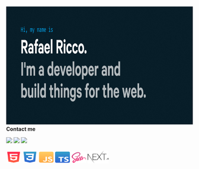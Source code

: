 <img src="https://raw.githubusercontent.com/rafaeelricco/rafaeelricco/46415ae85a447aa479997e28593b9a114ea26f4b/.github/workflows/Github%20Cover.svg" height="320" width="800"><br>
<strong>Contact me</strong>
<div>
  <a href="https://www.instagram.com/ricco.designer/?hl=pt-br" target="_blank"><img src="https://img.shields.io/badge/Instagram-E4405F?style=for-the-badge&logo=instagram&logoColor=white" target="_blank"></a>
 	<a href="https://www.linkedin.com/in/rafael-ricco-512b19228/" target="_blank"><img src="https://img.shields.io/badge/LinkedIn-0077B5?style=for-the-badge&logo=linkedin&logoColor=white"></a>
  <a href = "mailto:rafaelricco10@gmail.com"><img src="https://img.shields.io/badge/-Gmail-%23333?style=for-the-badge&logo=gmail&logoColor=white" target="_blank"></a>
</div>

<div style="display: inline_block"><br>
  <img align="center" alt="Rafa-HTML" height="30" width="40" src="https://raw.githubusercontent.com/rafaeelricco/rafaeelricco/main/.github/workflows/html5.svg">
  <img align="center" alt="Rafa-CSS" height="30" width="40" src="https://raw.githubusercontent.com/rafaeelricco/rafaeelricco/main/.github/workflows/css3.svg">
  <img align="center" alt="Rafa-Js" height="30" width="40" src="https://raw.githubusercontent.com/rafaeelricco/rafaeelricco/main/.github/workflows/javascript.svg">
  <img align="center" alt="Rafa-Ts" height="30" width="40" src="https://raw.githubusercontent.com/rafaeelricco/rafaeelricco/main/.github/workflows/Logo%20TS.svg">
  <img align="center" alt="Rafa-Sass" height="30" width="40" src="https://raw.githubusercontent.com/rafaeelricco/rafaeelricco/main/.github/workflows/Sass_Logo_Color.svg">
  <img align="center" alt="Rafa-NextJS" height="35" width="auto" src="https://raw.githubusercontent.com/rafaeelricco/rafaeelricco/main/.github/workflows/nextjs.svg">
</div>
